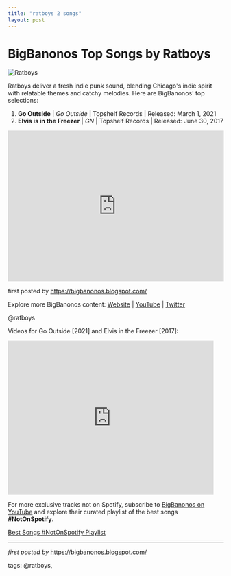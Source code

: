 ```yaml
---
title: "ratboys 2 songs"
layout: post
---
```

<h1>BigBanonos Top Songs by Ratboys</h1>
<img alt="Ratboys" src="https://seated.imgix.net/3edf4aa3-8cc0-47e2-8f22-8b5f8f7f5dd8/8ab293ac-d9e2-45ff-ac4d-71ad8298d7fc.jpg" /> <p>Ratboys deliver a fresh indie punk sound, blending Chicago's indie spirit with relatable themes and catchy melodies. Here are BigBanonos' top selections:</p> <ol> <li><strong>Go Outside</strong> | <em>Go Outside</em> | Topshelf Records | Released: March 1, 2021</li> <li><strong>Elvis is in the Freezer</strong> | <em>GN</em> | Topshelf Records | Released: June 30, 2017</li>
</ol> <div> <iframe allow="autoplay; clipboard-write; encrypted-media; fullscreen; picture-in-picture" frameborder="0" height="352" loading="lazy" src="https://open.spotify.com/embed/playlist/1b4xXzP8TCTzuBvjvC70cj?utm_source=generator" width="100%"></iframe>
</div> <p>first posted by <a href="https://bigbanonos.blogspot.com/">https://bigbanonos.blogspot.com/</a></p> <div> <p>Explore more BigBanonos content: <a href="https://bigbanonos.blogspot.com/">Website</a> | <a href="https://www.youtube.com/@BigBanonos">YouTube</a> | <a href="https://x.com/bigbanonos">Twitter</a></p>
</div> <!--Tags-->
<p>@ratboys</p> <!--Video Section-->
<div> <p>Videos for Go Outside [2021] and Elvis in the Freezer [2017]:</p> <iframe frameborder="0" height="360" src="https://youtube.com/embed/O9124c6OHzI?list=PLtuNtuTatqI0E5TQJhqEUHBcyS4eEE5KZ" width="480"></iframe>
</div>


<!--Subscribe and Playlist Links-->
<div>
    <p>For more exclusive tracks not on Spotify, subscribe to <a href="https://www.youtube.com/@BigBanonos" target="_blank">BigBanonos on YouTube</a> and explore their curated playlist of the best songs <strong>#NotOnSpotify</strong>.</p>
    <p><a href="https://www.youtube.com/playlist?list=PLtuNtuTatqI0kFahUCbtbfenC_ET5O_tr" target="_blank">Best Songs #NotOnSpotify Playlist<br /></a></p></div>

<hr />

<p><em>first posted by</em> <a href="https://bigbanonos.blogspot.com/" rel="noopener" target="_new">https://bigbanonos.blogspot.com/</a></p>

<p>tags: @ratboys,</p>
